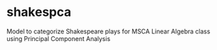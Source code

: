 # shakespca
Model to categorize Shakespeare plays for MSCA Linear Algebra class using Principal Component Analysis
